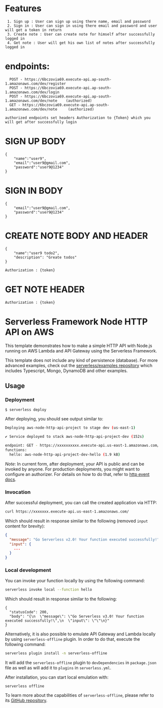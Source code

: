 <!--
title: 'AWS Simple HTTP Endpoint example in NodeJS'
description: 'This template demonstrates how to make a simple HTTP API with Node.js running on AWS Lambda and API Gateway using the Serverless Framework.'
layout: Doc
framework: v3
platform: AWS
language: nodeJS
authorLink: 'https://github.com/serverless'
authorName: 'Serverless, inc.'
authorAvatar: 'https://avatars1.githubusercontent.com/u/13742415?s=200&v=4'
-->
 # Features
```
 1. Sign up : User can sign up using there name, email and password
 2. Sign in : User can sign in using there email and password and user will get a token in return
 3. Create note : User can create note for himself after successfully logged in
 4. Get note : User will get his own list of notes after successfully logged in 
```
# endpoints:
```
  POST - https://6bczovia69.execute-api.ap-south-1.amazonaws.com/dev/register
  POST - https://6bczovia69.execute-api.ap-south-1.amazonaws.com/dev/login
  POST - https://6bczovia69.execute-api.ap-south-1.amazonaws.com/dev/note    (authorized)
  GET - https://6bczovia69.execute-api.ap-south-1.amazonaws.com/dev/note     (authorized)
```

```
authorized endpoints set headers Authorization to {Token} which you will get after successfully login
```
# SIGN UP BODY
```
{
    "name":"user9",
    "email":"user9@gmail.com",
    "password":"user9@1234"
}
```

# SIGN IN BODY
```
{
    "email":"user9@gmail.com",
    "password":"user9@1234"
}
```

# CREATE NOTE BODY AND HEADER
```
{
    "name":"user9 todo2",
    "description": "Greate todos"
}

Authorization : {token}
```

# GET NOTE HEADER
```
Authorization : {token}
```




# Serverless Framework Node HTTP API on AWS

This template demonstrates how to make a simple HTTP API with Node.js running on AWS Lambda and API Gateway using the Serverless Framework.

This template does not include any kind of persistence (database). For more advanced examples, check out the [serverless/examples repository](https://github.com/serverless/examples/) which includes Typescript, Mongo, DynamoDB and other examples.

## Usage

### Deployment

```
$ serverless deploy
```

After deploying, you should see output similar to:

```bash
Deploying aws-node-http-api-project to stage dev (us-east-1)

✔ Service deployed to stack aws-node-http-api-project-dev (152s)

endpoint: GET - https://xxxxxxxxxx.execute-api.us-east-1.amazonaws.com/
functions:
  hello: aws-node-http-api-project-dev-hello (1.9 kB)
```

_Note_: In current form, after deployment, your API is public and can be invoked by anyone. For production deployments, you might want to configure an authorizer. For details on how to do that, refer to [http event docs](https://www.serverless.com/framework/docs/providers/aws/events/apigateway/).

### Invocation

After successful deployment, you can call the created application via HTTP:

```bash
curl https://xxxxxxx.execute-api.us-east-1.amazonaws.com/
```

Which should result in response similar to the following (removed `input` content for brevity):

```json
{
  "message": "Go Serverless v2.0! Your function executed successfully!",
  "input": {
    ...
  }
}
```

### Local development

You can invoke your function locally by using the following command:

```bash
serverless invoke local --function hello
```

Which should result in response similar to the following:

```
{
  "statusCode": 200,
  "body": "{\n  \"message\": \"Go Serverless v3.0! Your function executed successfully!\",\n  \"input\": \"\"\n}"
}
```


Alternatively, it is also possible to emulate API Gateway and Lambda locally by using `serverless-offline` plugin. In order to do that, execute the following command:

```bash
serverless plugin install -n serverless-offline
```

It will add the `serverless-offline` plugin to `devDependencies` in `package.json` file as well as will add it to `plugins` in `serverless.yml`.

After installation, you can start local emulation with:

```
serverless offline
```

To learn more about the capabilities of `serverless-offline`, please refer to its [GitHub repository](https://github.com/dherault/serverless-offline).
